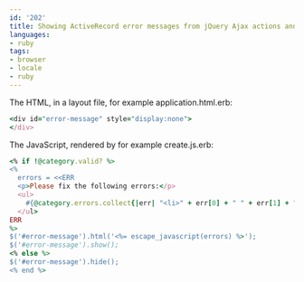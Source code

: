 ```yaml
---
id: '202'
title: Showing ActiveRecord error messages from jQuery Ajax actions and scripts
languages:
- ruby
tags:
- browser
- locale
- ruby
---
```

The HTML, in a layout file, for example application.html.erb:


```ruby
<div id="error-message" style="display:none">
</div>
```
    

The JavaScript, rendered by for example create.js.erb:


```ruby
<% if !@category.valid? %>
<%
  errors = <<ERR
  <p>Please fix the following errors:</p>
  <ul>
    #{@category.errors.collect{|err| "<li>" + err[0] + " " + err[1] + "</li>" } }
  </ul>
ERR
%>
$('#error-message').html('<%= escape_javascript(errors) %>');
$('#error-message').show();
<% else %>
$('#error-message').hide();
<% end %>
```
    


